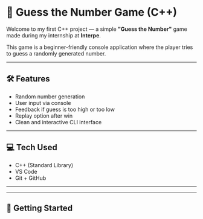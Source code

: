  # 🎯 Guess the Number Game (C++)

Welcome to my first C++ project — a simple **"Guess the Number"** game made during my internship at **Interpe**.

This game is a beginner-friendly console application where the player tries to guess a randomly generated number.

---

## 🛠️ Features

- Random number generation
- User input via console
- Feedback if guess is too high or too low
- Replay option after win
- Clean and interactive CLI interface

---

## 💻 Tech Used

- C++ (Standard Library)
- VS Code
- Git + GitHub

---

---

## 🚀 Getting Started

 
